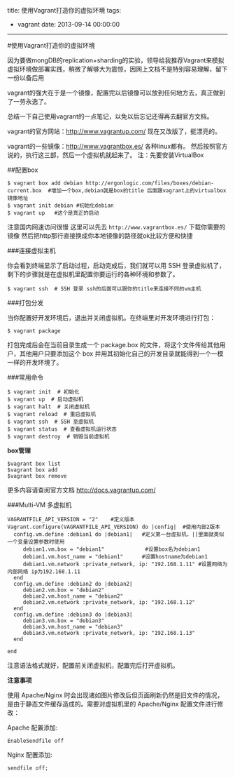 title: 使用Vagrant打造你的虚拟环境
tags:
  - vagrant
date: 2013-09-14 00:00:00
---

#使用Vagrant打造你的虚拟环境

因为要做mongDB的replication+sharding的实验，领导给我推荐Vagrant来模拟虚拟环境做部署实践，稍微了解够大为震惊，因网上文档不是特别容易理解，留下一份以备后用

vagrant的强大在于是一个镜像，配置完以后镜像可以放到任何地方去，真正做到了一劳永逸了。

总结一下自己使用vagrant的一点笔记，以免以后忘记还得再去翻官方文档。

vagrant的官方网站：http://www.vagrantup.com/ 现在又改版了，挺漂亮的。

vagrant的一些镜像：http://www.vagrantbox.es/ 各种linux都有。
然后按照官方说的，执行这三部，然后一个虚拟机就起来了。
注：先要安装VirtualBox

##配置box


```
$ vagrant box add debian http://ergonlogic.com/files/boxes/debian-current.box  #增加一个box,debian就是box的title 后面跟vagrant上的virtualbox镜像地址
$ vagrant init debian #初始化debian
$ vagrant up   #这个是真正的启动
```
注意国内网速访问很慢 这里可以先去 `http://www.vagrantbox.es/` 下载你需要的镜像 然后把http那行直接换成你本地镜像的路径就ok比较方便和快捷

###连接虚拟主机

你会看到终端显示了启动过程，启动完成后，我们就可以用 SSH 登录虚拟机了，剩下的步骤就是在虚拟机里配置你要运行的各种环境和参数了。


```
$ vagrant ssh  # SSH 登录 ssh的后面可以跟你的title来连接不同的vm主机
```

###打包分发

当你配置好开发环境后，退出并关闭虚拟机。在终端里对开发环境进行打包：


```
$ vagrant package
```

打包完成后会在当前目录生成一个 package.box 的文件，将这个文件传给其他用户，其他用户只要添加这个 box 并用其初始化自己的开发目录就能得到一个一模一样的开发环境了。

###常用命令


```
$ vagrant init  # 初始化
$ vagrant up  # 启动虚拟机
$ vagrant halt  # 关闭虚拟机
$ vagrant reload  # 重启虚拟机
$ vagrant ssh  # SSH 至虚拟机
$ vagrant status  # 查看虚拟机运行状态
$ vagrant destroy  # 销毁当前虚拟机
```

**box管理**


```
$vagrant box list
$vagrant box add
$vagrant box remove
```

更多内容请查阅官方文档 http://docs.vagrantup.com/

###Multi-VM 多虚拟机


```
VAGRANTFILE_API_VERSION = "2"    #定义版本
Vagrant.configure(VAGRANTFILE_API_VERSION) do |config|  #使用内部2版本
  config.vm.define :debian1 do |debian1|   #定义第一台虚拟机，||里面就类似一个变量设置参数时使用 
     debian1.vm.box = "debian1"             #设置box名为debian1
     debian1.vm.host_name = "debian1"      #设置hostname为debian1
     debian1.vm.network :private_network, ip: "192.168.1.11" #设置网络为内部网络 ip为192.168.1.11
  end
  config.vm.define :debian2 do |debian2|
     debian2.vm.box = "debian2"
     debian2.vm.host_name = "debian2"
     debian2.vm.network :private_network, ip: "192.168.1.12"
  end
  config.vm.define :debian3 do |debian3|
     debian3.vm.box = "debian3"
     debian3.vm.host_name = "debian3"
     debian3.vm.network :private_network, ip: "192.168.1.13"
  end

end
```

注意语法格式就好，配置前关闭虚拟机，配置完后打开虚拟机。

**注意事项**

使用 Apache/Nginx 时会出现诸如图片修改后但页面刷新仍然是旧文件的情况，是由于静态文件缓存造成的。需要对虚拟机里的 Apache/Nginx 配置文件进行修改：

Apache 配置添加:

```
EnableSendfile off
```

Nginx 配置添加:

```
sendfile off;
```


